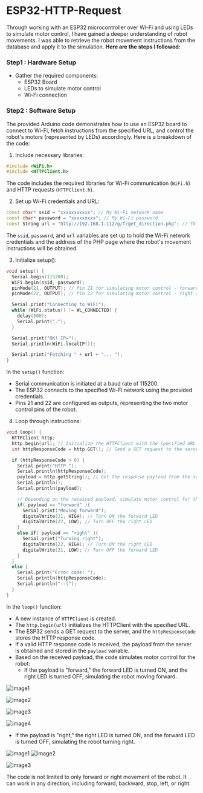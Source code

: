 # ESP32-HTTP-Request
Through working with an ESP32 microcontroller over Wi-Fi and using LEDs to simulate motor control, I have gained a deeper understanding of robot movements. I was able to retrieve the robot movement instructions from the database and apply it to the simulation.
**Here are the steps I followed:**
### Step1 : Hardware Setup
- Gather the required components:
   - ESP32 Board
   - LEDs to simulate motor control
   - Wi-Fi connection
### Step2 : Software Setup
The provided Arduino code demonstrates how to use an ESP32 board to connect to Wi-Fi, fetch instructions from the specified URL, and control the robot's motors (represented by LEDs) accordingly. Here is a breakdown of the code:

1. Include necessary libraries:

```cpp
#include <WiFi.h>
#include <HTTPClient.h>
```

The code includes the required libraries for Wi-Fi communication (`WiFi.h`) and HTTP requests (`HTTPClient.h`).

2. Set up Wi-Fi credentials and URL:

```cpp
const char* ssid = "xxxxxxxxxxx"; // My Wi-Fi network name
const char* password = "xxxxxxxxx"; // My Wi-Fi password
const String url = "http://192.168.1.112/g/f/get_direction.php"; // This is my address of PHP page
```

The `ssid`, `password`, and `url` variables are set up to hold the Wi-Fi network credentials and the address of the PHP page where the robot's movement instructions will be obtained. 

3. Initialize setup():

```cpp
void setup() {
  Serial.begin(115200);
  WiFi.begin(ssid, password);
  pinMode(21, OUTPUT); // Pin 21 for simulating motor control - forward direction
  pinMode(22, OUTPUT); // Pin 22 for simulating motor control - right direction

  Serial.print("Connecting to WiFi");
  while (WiFi.status() != WL_CONNECTED) {
    delay(500);
    Serial.print(".");
  }

  Serial.print("OK! IP=");
  Serial.println(WiFi.localIP());

  Serial.print("Fetching " + url + "... ");
}
```

In the `setup()` function:
- Serial communication is initiated at a baud rate of 115200.
- The ESP32 connects to the specified Wi-Fi network using the provided credentials.
- Pins 21 and 22 are configured as outputs, representing the two motor control pins of the robot.

4. Loop through instructions:

```cpp
void loop() {
  HTTPClient http;
  http.begin(url); // Initialize the HTTPClient with the specified URL
  int httpResponseCode = http.GET(); // Send a GET request to the server and get the HTTP response code

  if (httpResponseCode > 0) {
    Serial.print("HTTP ");
    Serial.println(httpResponseCode);
    payload = http.getString(); // Get the response payload from the server
    Serial.println();
    Serial.println(payload);

    // Depending on the received payload, simulate motor control for the robot
    if( payload == "forward" ){
      Serial.print("Moving forward");
      digitalWrite(21, HIGH); // Turn ON the forward LED
      digitalWrite(22, LOW); // Turn OFF the right LED
    }
    else if( payload == "right" ){
      Serial.print("Turning right");
      digitalWrite(22, HIGH); // Turn ON the right LED
      digitalWrite(21, LOW); // Turn OFF the forward LED
    }
  }
  else {
    Serial.print("Error code: ");
    Serial.println(httpResponseCode);
    Serial.println(":-(");
  }
}
```
In the `loop()` function:
- A new instance of `HTTPClient` is created.
- The `http.begin(url)` initializes the HTTPClient with the specified URL.
- The ESP32 sends a GET request to the server, and the `httpResponseCode` stores the HTTP response code.
- If a valid HTTP response code is received, the payload from the server is obtained and stored in the `payload` variable.
- Based on the received payload, the code simulates motor control for the robot:
   - If the payload is "forward," the forward LED is turned ON, and the right LED is turned OFF, simulating the robot moving forward.
     
![image1](https://github.com/LatifahAbuhamamah/ESP32-Http-Request/blob/main/images/Control%20panel.png)

![image2](https://github.com/LatifahAbuhamamah/ESP32-Http-Request/blob/main/images/forward.png)

![image3](https://github.com/LatifahAbuhamamah/ESP32-Http-Request/blob/main/images/Serial%20monitor-%20forward.jpeg)

![image4](https://github.com/LatifahAbuhamamah/ESP32-Http-Request/blob/main/images/f.jpg)

   - If the payload is "right," the right LED is turned ON, and the forward LED is turned OFF, simulating the robot turning right.

![image1](https://github.com/LatifahAbuhamamah/ESP32-Http-Request/blob/main/images/right.png)
![image2](https://github.com/LatifahAbuhamamah/ESP32-Http-Request/blob/main/images/Serial%20monitor-%20right.jpeg)

![image3](https://github.com/LatifahAbuhamamah/ESP32-Http-Request/blob/main/images/r.jpg)


The code is not limited to only forward or right movement of the robot. It can work in any direction, including forward, backward, stop, left, or right.


